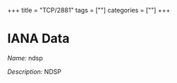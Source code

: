 +++
title = "TCP/2881"
tags = [""]
categories = [""]
+++

# IANA Data

_Name:_ ndsp

_Description:_ NDSP

